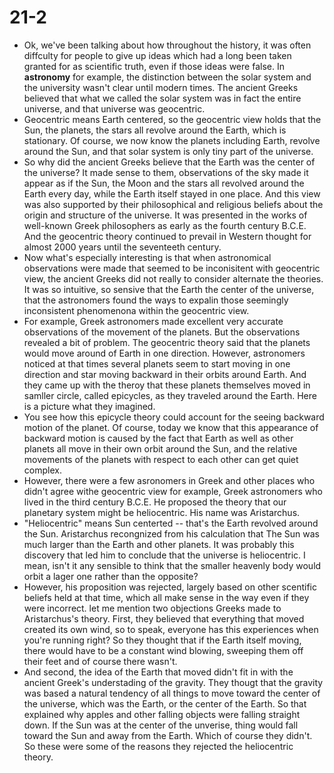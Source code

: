 # 21-2

+ Ok, we've been talking about how throughout the history, it was often diffculty for people to give up ideas which had a long been taken granted for as scientific truth, even if those ideas were false. In **astronomy** for example, the distinction between the solar system and the university wasn't clear until modern times. The ancient Greeks believed that what we called the solar system was in fact the entire universe, and that universe was geocentric.
+ Geocentric means Earth centered, so the geocentric view holds that the Sun, the planets, the stars all revolve around the Earth, which is stationary. Of course, we now know the planets including Earth, revolve around the Sun, and that solar system is only tiny part of the universe.
+ So why did the ancient Greeks believe that the Earth was the center of the universe? It made sense to them, observations of the sky made it appear as if the Sun, the Moon and the stars all revolved around the Earth every day, while the Earth itself stayed in one place. And this view was also supported by their philosophical and religious beliefs about the origin and structure of the universe. It was presented in the works of well-known Greek philosophers as early as the fourth century B.C.E. And the geocentric theory continued to prevail in Western thought for almost 2000 years until the seventeeth century.
+ Now what's especially interesting is that when astronomical observations were made that seemed to be inconisitent with geocentric view, the ancient Greeks did not really to consider alternate the theories. It was so intuitive, so sensive that the Earth the center of the universe, that the astronomers found the ways to expalin those seemingly inconsistent phenomenona within the geocentric view.
+ For example, Greek astronomers made excellent very accurate observations of the movement of the planets. But the observations revealed a bit of problem. The geocentric theory said that the planets would move around of Earth in one direction. However, astronomers noticed at that times several planets seem to start moving in one direction and star moving backward in their orbits around Earth. And they came up with the theroy that these planets themselves moved in samller circle, called epicycles, as they traveled around the Earth. Here is a picture what they imagined.
+ You see how this epicycle theory could account for the seeing backward motion of the planet. Of course, today we know that this appearance of backward motion is caused by the fact that Earth as well as other planets all move in their own orbit around the Sun, and the relative movements of the planets with respect to each other can get quiet complex.
+ However, there were a few asronomers in Greek and other places who didn't agree withe geocentric view for example, Greek astronomers who lived in the third century B.C.E. He proposed the theory that our planetary system might be heliocentric. His name was Aristarchus.
+ "Heliocentric" means Sun centerted -- that's the Earth revolved around the Sun. Aristarchus recongnized from his calculation that The Sun was much larger than the Earth and other planets. It was probably this discovery that led him to conclude that the universe is heliocentric. I mean, isn't it any sensible to think that the smaller heavenly body would orbit a lager one rather than the opposite?
+ However, his proposition was rejected, largely based on other scentific beliefs held at that time, which all make sense in the way even if they were incorrect. let me mention two objections Greeks made to Aristarchus's theory. First, they believed that everything that moved created its own wind, so to speak, everyone has this experiences when you're running right? So they thought that if the Earth itself moving, there would have to be a constant wind blowing, sweeping them off their feet and of course there wasn't.
+ And second, the idea of the Earth that moved didn't fit in with the ancient Greek's understading of the gravity. They thougt that the gravity was based a natural tendency of all things to move toward the center of the universe, which was the Earth, or the center of the Earth. So that explained why apples and other falling objects were falling straight down. If the Sun was at the center of the unverise, thing would fall toward the Sun and away from the Earth. Which of course they didn't. So these were some of the reasons they rejected the heliocentric theory.